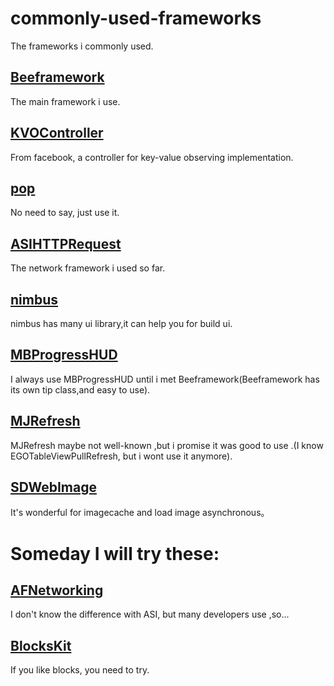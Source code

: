 # commonly-used-frameworks

The frameworks i commonly used.


## [Beeframework](https://github.com/gavinkwoe/BeeFramework)
The main framework i use.

## [KVOController](https://github.com/facebook/KVOController)
From facebook, a controller for key-value observing implementation.

## [pop](https://github.com/facebook/pop)
No need to say, just use it.

## [ASIHTTPRequest](https://github.com/pokeb/asi-http-request)
The network framework i used so far.

## [nimbus](https://github.com/jverkoey/nimbus)
nimbus has many ui library,it can help you for build ui.

## [MBProgressHUD](https://github.com/jdg/MBProgressHUD)
I always use MBProgressHUD until i met Beeframework(Beeframework has its own tip class,and easy to use).

## [MJRefresh](https://github.com/151283250/MJRefresh)
MJRefresh maybe not well-known ,but i promise it was good to use .(I know EGOTableViewPullRefresh, but i wont use it anymore).

## [SDWebImage](https://github.com/rs/SDWebImage)
It's wonderful for imagecache and load image asynchronous。

# Someday I will try these:

## [AFNetworking](https://github.com/AFNetworking/AFNetworking)
I don't know the difference with ASI, but many developers use ,so...

## [BlocksKit](https://github.com/pandamonia/BlocksKit)
If you like blocks, you need to try.


